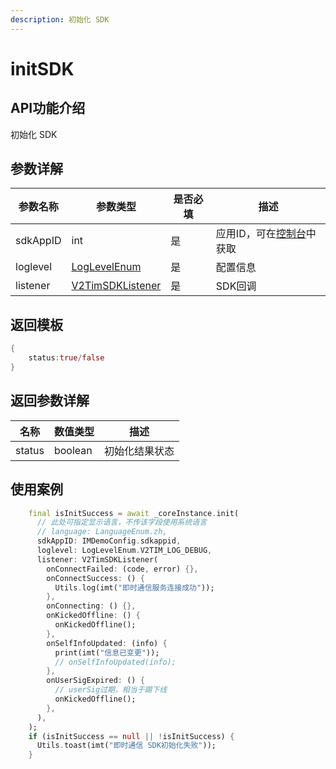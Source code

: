 ```yaml
---
description: 初始化 SDK
---
```


# initSDK

## API功能介绍

初始化 SDK

## 参数详解

| 参数名称     | 参数类型                                                                                                                   | 是否必填 | 描述                                                    |
| -------- | ---------------------------------------------------------------------------------------------------------------------- | ---- | ----------------------------------------------------- |
| sdkAppID | int                                                                                                                    | 是    | 应用ID，可在[控制台](https://console.cloud.tencent.com/im)中获取 |
| loglevel | [LogLevelEnum](https://pub.dev/documentation/tencent\_im\_sdk\_plugin/latest/enum\_log\_level\_enum/LogLevelEnum.html) | 是    | 配置信息                                                  |
| listener | [V2TimSDKListener](../../class/v2timsdklistener.md)                                                                    | 是    | SDK回调                                                 |

## 返回模板

```dart
{
    status:true/false
}
```

## 返回参数详解

| 名称     | 数值类型    | 描述      |
| ------ | ------- | ------- |
| status | boolean | 初始化结果状态 |

## 使用案例

```dart
    final isInitSuccess = await _coreInstance.init(
      // 此处可指定显示语言，不传该字段使用系统语言
      // language: LanguageEnum.zh,
      sdkAppID: IMDemoConfig.sdkappid,
      loglevel: LogLevelEnum.V2TIM_LOG_DEBUG,
      listener: V2TimSDKListener(
        onConnectFailed: (code, error) {},
        onConnectSuccess: () {
          Utils.log(imt("即时通信服务连接成功"));
        },
        onConnecting: () {},
        onKickedOffline: () {
          onKickedOffline();
        },
        onSelfInfoUpdated: (info) {
          print(imt("信息已变更"));
          // onSelfInfoUpdated(info);
        },
        onUserSigExpired: () {
          // userSig过期，相当于踢下线
          onKickedOffline();
        },
      ),
    );
    if (isInitSuccess == null || !isInitSuccess) {
      Utils.toast(imt("即时通信 SDK初始化失败"));
    } 
```
